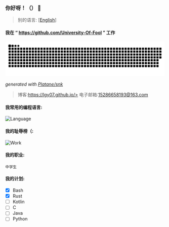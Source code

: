 ### 你好呀！（） 👋

>别的语言: [[English](https://github.com/LGY07/LGY07/blob/main/README.md)]

#### **我在 “ https://github.com/University-Of-Fool ” 工作**


<picture>
  <source media="(prefers-color-scheme: dark)" srcset="https://raw.githubusercontent.com/LGY07/LGY07/output/github-contribution-grid-snake-dark.svg">
  <source media="(prefers-color-scheme: light)" srcset="https://raw.githubusercontent.com/LGY07/LGY07/output/github-contribution-grid-snake.svg">
  <img alt="github contribution grid snake animation" src="https://raw.githubusercontent.com/LGY07/LGY07/output/github-contribution-grid-snake.svg">
</picture>

_generated with [Platane/snk](https://github.com/Platane/snk)_

>博客:https://lgy07.github.io/>
>电子邮箱:15286658193@163.com
>

#### 我常用的编程语言:
![Language](https://github-readme-stats.vercel.app/api/top-langs/?username=lgy07&exclude_repo=lgy07.github.io&theme=tokyonight)

#### 我的耻辱榜（:
![Work](https://github-readme-stats.vercel.app/api?username=lgy07&theme=tokyonight&show_icons=true)

#### 我的职业:
`中学生`

#### 我的计划:

- [x] Bash
- [x] Rust
- [ ] Kotlin
- [ ] C
- [ ] Java
- [ ] Python

